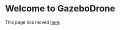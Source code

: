 # Welcome to GazeboDrone

This page has moved [here](https://github.com/Cosys-Lab/Cosys-AirSim/blob/main/docs/gazebo_drone.md).